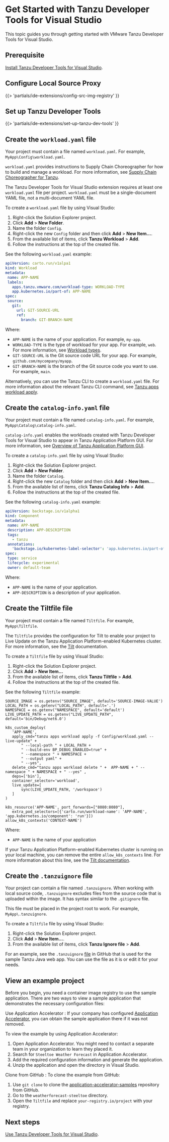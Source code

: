 # Get Started with Tanzu Developer Tools for Visual Studio

This topic guides you through getting started with VMware Tanzu Developer Tools for Visual Studio.

## <a id="prereqs"/> Prerequisite

[Install Tanzu Developer Tools for Visual Studio](install.hbs.md).

## <a id="config-src-img-registry"/> Configure Local Source Proxy

{{> 'partials/ide-extensions/config-src-img-registry' }}

## <a id="set-up-tanzu-dev-tools"/> Set up Tanzu Developer Tools

{{> 'partials/ide-extensions/set-up-tanzu-dev-tools' }}

## <a id="create-workload-yaml"/> Create the `workload.yaml` file

Your project must contain a file named `workload.yaml`.
For example, `MyApp\Config\workload.yaml`.

`workload.yaml` provides instructions to Supply Chain Choreographer for how to build and manage a
workload. For more information, see [Supply Chain Choreographer for Tanzu](../scc/about.hbs.md).

The Tanzu Developer Tools for Visual Studio extension requires at least one `workload.yaml` file per
project. `workload.yaml` must be a single-document YAML file, not a multi-document YAML file.

To create a `workload.yaml` file by using Visual Studio:

1. Right-click the Solution Explorer project.
2. Click **Add** > **New Folder**.
3. Name the folder `Config`.
4. Right-click the new `Config` folder and then click **Add** > **New Item...**.
5. From the available list of items, click **Tanzu Workload** > **Add**.
6. Follow the instructions at the top of the created file.

See the following `workload.yaml` example:

```yaml
apiVersion: carto.run/v1alpa1
kind: Workload
metadata:
 name: APP-NAME
 labels:
   apps.tanzu.vmware.com/workload-type: WORKLOAD-TYPE
   app.kubernetes.io/part-of: APP-NAME
spec:
 source:
   git:
     url: GIT-SOURCE-URL
     ref:
       branch: GIT-BRANCH-NAME
```

Where:

- `APP-NAME` is the name of your application. For example, `my-app`.
- `WORKLOAD-TYPE` is the type of workload for your app. For example, `web`.
  For more information, see [Workload types](../workloads/workload-types.hbs.md).
- `GIT-SOURCE-URL` is the Git source code URL for your app. For example, `github.com/mycompany/myapp`.
- `GIT-BRANCH-NAME` is the branch of the Git source code you want to use. For example, `main`.

Alternatively, you can use the Tanzu CLI to create a `workload.yaml` file.
For more information about the relevant Tanzu CLI command, see
[Tanzu apps workload apply](../cli-plugins/apps/command-reference/workload_create_update_apply.hbs.md).

## <a id="create-catalog-info-yaml"/> Create the `catalog-info.yaml` file

Your project must contain a file named `catalog-info.yaml`.
For example, `MyApp\Catalog\catalog-info.yaml`.

`catalog-info.yaml` enables the workloads created with Tanzu Developer Tools for Visual Studio to
appear in Tanzu Application Platform GUI.
For more information, see [Overview of Tanzu Application Platform GUI](../tap-gui/about.hbs.md).

To create a `catalog-info.yaml` file by using Visual Studio:

1. Right-click the Solution Explorer project.
2. Click **Add** > **New Folder**.
3. Name the folder `Catalog`.
4. Right-click the new `Catalog` folder and then click **Add** > **New Item...**.
5. From the available list of items, click **Tanzu Catalog Info** > **Add**.
6. Follow the instructions at the top of the created file.

See the following `catalog-info.yaml` example:

```yaml
apiVersion: backstage.io/v1alpha1
kind: Component
metadata:
 name: APP-NAME
 description: APP-DESCRIPTION
 tags:
   - tanzu
 annotations:
   'backstage.io/kubernetes-label-selector': 'app.kubernetes.io/part-of=APP-NAME'
spec:
 type: service
 lifecycle: experimental
 owner: default-team
```

Where:

- `APP-NAME` is the name of your application.
- `APP-DESCRIPTION` is a description of your application.

## <a id="create-tiltfile"/> Create the Tiltfile file

Your project must contain a file named `Tiltfile`.
For example, `MyApp\Tiltfile`.

The `Tiltfile` provides the configuration for Tilt to enable your project to Live Update on the
Tanzu Application Platform-enabled Kubernetes cluster.
For more information, see the [Tilt](https://docs.tilt.dev/) documentation.

To create a `Tiltfile` file by using Visual Studio:

1. Right-click the Solution Explorer project.
2. Click **Add** > **New Item...**
3. From the available list of items, click **Tanzu Tiltfile** > **Add**.
4. Follow the instructions at the top of the created file.

See the following `Tiltfile` example:

```Tiltfile
SOURCE_IMAGE = os.getenv("SOURCE_IMAGE", default='SOURCE-IMAGE-VALUE')
LOCAL_PATH = os.getenv("LOCAL_PATH", default='.')
NAMESPACE = os.getenv("NAMESPACE", default='default')
LIVE_UPDATE_PATH = os.getenv("LIVE_UPDATE_PATH", default='bin/Debug/net6.0')

k8s_custom_deploy(
   'APP-NAME',
   apply_cmd="tanzu apps workload apply -f Config/workload.yaml --live-update" +
       " --local-path " + LOCAL_PATH +
       " --build-env BP_DEBUG_ENABLED=true" +
       " --namespace " + NAMESPACE +
       " --output yaml" +
       " --yes",
   delete_cmd="tanzu apps workload delete " +  APP-NAME + " --namespace " + NAMESPACE + " --yes" ,
   deps=['bin'],
   container_selector='workload',
   live_update=[
       sync(LIVE_UPDATE_PATH, '/workspace')
   ]
)

k8s_resource('APP-NAME', port_forwards=["8080:8080"],
   extra_pod_selectors=[{'carto.run/workload-name': 'APP-NAME', 'app.kubernetes.io/component': 'run'}])
allow_k8s_contexts('CONTEXT-NAME')
```

Where:

- `APP-NAME` is the name of your application

If your Tanzu Application Platform-enabled Kubernetes cluster is running on your local machine, you
can remove the entire `allow_k8s_contexts` line.
For more information about this line, see the
[Tilt documentation](https://docs.tilt.dev/api.html#api.allow_k8s_contexts).

## <a id="create-tanzuignore"/> Create the `.tanzuignore` file

Your project can contain a file named `.tanzuignore`.
When working with local source code, `.tanzuignore` excludes files from the source code that is
uploaded within the image. It has syntax similar to the `.gitignore` file.

This file must be placed in the project root to work. For example, `MyApp\.tanzuignore`.

To create a `Tiltfile` file by using Visual Studio:

1. Right-click the Solution Explorer project.
2. Click **Add** > **New Item...**.
3. From the available list of items, click **Tanzu Ignore file** > **Add**.

For an example, see the `.tanzuignore`
[file](https://github.com/vmware-tanzu/application-accelerator-samples/blob/main/tanzu-java-web-app/.tanzuignore)
in GitHub that is used for the sample Tanzu Java web app.
You can use the file as it is or edit it for your needs.

## <a id="example-project"/> View an example project

Before you begin, you need a container image registry to use the sample application.
There are two ways to view a sample application that demonstrates the necessary configuration files:

Use Application Accelerator
: If your company has configured
  [Application Accelerator](../application-accelerator/about-application-accelerator.hbs.md),
  you can obtain the sample application there if it was not removed.

  To view the example by using Application Accelerator:

  1. Open Application Accelerator. You might need to contact a separate team in your organization
     to learn they placed it.
  2. Search for `Steeltoe Weather Forecast` in Application Accelerator.
  3. Add the required configuration information and generate the application.
  4. Unzip the application and open the directory in Visual Studio.

Clone from GitHub
: To clone the example from GitHub:

  1. Use `git clone` to clone the
     [application-accelerator-samples](https://github.com/vmware-tanzu/application-accelerator-samples)
     repository from GitHub.
  1. Go to the `weatherforecast-steeltoe` directory.
  1. Open the `Tiltfile` and replace `your-registry.io/project` with your registry.

## <a id="whats-next"/> Next steps

[Use Tanzu Developer Tools for Visual Studio](using-the-extension.hbs.md).
